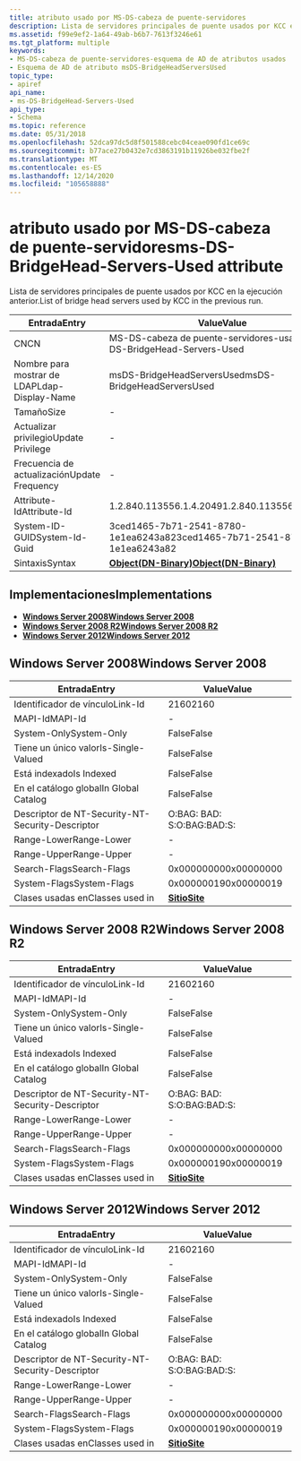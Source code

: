 ```yaml
---
title: atributo usado por MS-DS-cabeza de puente-servidores
description: Lista de servidores principales de puente usados por KCC en la ejecución anterior.
ms.assetid: f99e9ef2-1a64-49ab-b6b7-7613f3246e61
ms.tgt_platform: multiple
keywords:
- MS-DS-cabeza de puente-servidores-esquema de AD de atributos usados
- Esquema de AD de atributo msDS-BridgeHeadServersUsed
topic_type:
- apiref
api_name:
- ms-DS-BridgeHead-Servers-Used
api_type:
- Schema
ms.topic: reference
ms.date: 05/31/2018
ms.openlocfilehash: 52dca97dc5d8f501588cebc04ceae090fd1ce69c
ms.sourcegitcommit: b77ace27b0432e7cd3863191b11926be032fbe2f
ms.translationtype: MT
ms.contentlocale: es-ES
ms.lasthandoff: 12/14/2020
ms.locfileid: "105658888"
---
```

# <a name="ms-ds-bridgehead-servers-used-attribute"></a><span data-ttu-id="9c220-105">atributo usado por MS-DS-cabeza de puente-servidores</span><span class="sxs-lookup"><span data-stu-id="9c220-105">ms-DS-BridgeHead-Servers-Used attribute</span></span>

<span data-ttu-id="9c220-106">Lista de servidores principales de puente usados por KCC en la ejecución anterior.</span><span class="sxs-lookup"><span data-stu-id="9c220-106">List of bridge head servers used by KCC in the previous run.</span></span>



| <span data-ttu-id="9c220-107">Entrada</span><span class="sxs-lookup"><span data-stu-id="9c220-107">Entry</span></span> | <span data-ttu-id="9c220-108">Value</span><span class="sxs-lookup"><span data-stu-id="9c220-108">Value</span></span> |
|-------------------|-------------------------------------------------|
| <span data-ttu-id="9c220-109">CN</span><span class="sxs-lookup"><span data-stu-id="9c220-109">CN</span></span>                | <span data-ttu-id="9c220-110">MS-DS-cabeza de puente-servidores-usados</span><span class="sxs-lookup"><span data-stu-id="9c220-110">ms-DS-BridgeHead-Servers-Used</span></span>                   |
| <span data-ttu-id="9c220-111">Nombre para mostrar de LDAP</span><span class="sxs-lookup"><span data-stu-id="9c220-111">Ldap-Display-Name</span></span> | <span data-ttu-id="9c220-112">msDS-BridgeHeadServersUsed</span><span class="sxs-lookup"><span data-stu-id="9c220-112">msDS-BridgeHeadServersUsed</span></span>                      |
| <span data-ttu-id="9c220-113">Tamaño</span><span class="sxs-lookup"><span data-stu-id="9c220-113">Size</span></span>              | \-                                              |
| <span data-ttu-id="9c220-114">Actualizar privilegio</span><span class="sxs-lookup"><span data-stu-id="9c220-114">Update Privilege</span></span>  | \-                                              |
| <span data-ttu-id="9c220-115">Frecuencia de actualización</span><span class="sxs-lookup"><span data-stu-id="9c220-115">Update Frequency</span></span>  | \-                                              |
| <span data-ttu-id="9c220-116">Attribute-Id</span><span class="sxs-lookup"><span data-stu-id="9c220-116">Attribute-Id</span></span>      | <span data-ttu-id="9c220-117">1.2.840.113556.1.4.2049</span><span class="sxs-lookup"><span data-stu-id="9c220-117">1.2.840.113556.1.4.2049</span></span>                         |
| <span data-ttu-id="9c220-118">System-ID-GUID</span><span class="sxs-lookup"><span data-stu-id="9c220-118">System-Id-Guid</span></span>    | <span data-ttu-id="9c220-119">3ced1465-7b71-2541-8780-1e1ea6243a82</span><span class="sxs-lookup"><span data-stu-id="9c220-119">3ced1465-7b71-2541-8780-1e1ea6243a82</span></span>            |
| <span data-ttu-id="9c220-120">Sintaxis</span><span class="sxs-lookup"><span data-stu-id="9c220-120">Syntax</span></span>            | [<span data-ttu-id="9c220-121">**Object(DN-Binary)**</span><span class="sxs-lookup"><span data-stu-id="9c220-121">**Object(DN-Binary)**</span></span>](s-object-dn-binary.md) |



## <a name="implementations"></a><span data-ttu-id="9c220-122">Implementaciones</span><span class="sxs-lookup"><span data-stu-id="9c220-122">Implementations</span></span>

-   [<span data-ttu-id="9c220-123">**Windows Server 2008**</span><span class="sxs-lookup"><span data-stu-id="9c220-123">**Windows Server 2008**</span></span>](#windows-server-2008)
-   [<span data-ttu-id="9c220-124">**Windows Server 2008 R2**</span><span class="sxs-lookup"><span data-stu-id="9c220-124">**Windows Server 2008 R2**</span></span>](#windows-server-2008-r2)
-   [<span data-ttu-id="9c220-125">**Windows Server 2012**</span><span class="sxs-lookup"><span data-stu-id="9c220-125">**Windows Server 2012**</span></span>](#windows-server-2012)

## <a name="windows-server-2008"></a><span data-ttu-id="9c220-126">Windows Server 2008</span><span class="sxs-lookup"><span data-stu-id="9c220-126">Windows Server 2008</span></span>



| <span data-ttu-id="9c220-127">Entrada</span><span class="sxs-lookup"><span data-stu-id="9c220-127">Entry</span></span> | <span data-ttu-id="9c220-128">Value</span><span class="sxs-lookup"><span data-stu-id="9c220-128">Value</span></span> |
|------------------------|-----------------------------------|
| <span data-ttu-id="9c220-129">Identificador de vínculo</span><span class="sxs-lookup"><span data-stu-id="9c220-129">Link-Id</span></span>                | <span data-ttu-id="9c220-130">2160</span><span class="sxs-lookup"><span data-stu-id="9c220-130">2160</span></span>                              |
| <span data-ttu-id="9c220-131">MAPI-Id</span><span class="sxs-lookup"><span data-stu-id="9c220-131">MAPI-Id</span></span>                | \-                                |
| <span data-ttu-id="9c220-132">System-Only</span><span class="sxs-lookup"><span data-stu-id="9c220-132">System-Only</span></span>            | <span data-ttu-id="9c220-133">False</span><span class="sxs-lookup"><span data-stu-id="9c220-133">False</span></span>                             |
| <span data-ttu-id="9c220-134">Tiene un único valor</span><span class="sxs-lookup"><span data-stu-id="9c220-134">Is-Single-Valued</span></span>       | <span data-ttu-id="9c220-135">False</span><span class="sxs-lookup"><span data-stu-id="9c220-135">False</span></span>                             |
| <span data-ttu-id="9c220-136">Está indexado</span><span class="sxs-lookup"><span data-stu-id="9c220-136">Is Indexed</span></span>             | <span data-ttu-id="9c220-137">False</span><span class="sxs-lookup"><span data-stu-id="9c220-137">False</span></span>                             |
| <span data-ttu-id="9c220-138">En el catálogo global</span><span class="sxs-lookup"><span data-stu-id="9c220-138">In Global Catalog</span></span>      | <span data-ttu-id="9c220-139">False</span><span class="sxs-lookup"><span data-stu-id="9c220-139">False</span></span>                             |
| <span data-ttu-id="9c220-140">Descriptor de NT-Security-</span><span class="sxs-lookup"><span data-stu-id="9c220-140">NT-Security-Descriptor</span></span> | <span data-ttu-id="9c220-141">O:BAG: BAD: S:</span><span class="sxs-lookup"><span data-stu-id="9c220-141">O:BAG:BAD:S:</span></span>                      |
| <span data-ttu-id="9c220-142">Range-Lower</span><span class="sxs-lookup"><span data-stu-id="9c220-142">Range-Lower</span></span>            | \-                                |
| <span data-ttu-id="9c220-143">Range-Upper</span><span class="sxs-lookup"><span data-stu-id="9c220-143">Range-Upper</span></span>            | \-                                |
| <span data-ttu-id="9c220-144">Search-Flags</span><span class="sxs-lookup"><span data-stu-id="9c220-144">Search-Flags</span></span>           | <span data-ttu-id="9c220-145">0x00000000</span><span class="sxs-lookup"><span data-stu-id="9c220-145">0x00000000</span></span>                        |
| <span data-ttu-id="9c220-146">System-Flags</span><span class="sxs-lookup"><span data-stu-id="9c220-146">System-Flags</span></span>           | <span data-ttu-id="9c220-147">0x00000019</span><span class="sxs-lookup"><span data-stu-id="9c220-147">0x00000019</span></span>                        |
| <span data-ttu-id="9c220-148">Clases usadas en</span><span class="sxs-lookup"><span data-stu-id="9c220-148">Classes used in</span></span>        | [<span data-ttu-id="9c220-149">**Sitio**</span><span class="sxs-lookup"><span data-stu-id="9c220-149">**Site**</span></span>](c-site.md)<br/> |



## <a name="windows-server-2008-r2"></a><span data-ttu-id="9c220-150">Windows Server 2008 R2</span><span class="sxs-lookup"><span data-stu-id="9c220-150">Windows Server 2008 R2</span></span>



| <span data-ttu-id="9c220-151">Entrada</span><span class="sxs-lookup"><span data-stu-id="9c220-151">Entry</span></span> | <span data-ttu-id="9c220-152">Value</span><span class="sxs-lookup"><span data-stu-id="9c220-152">Value</span></span> |
|------------------------|-----------------------------------|
| <span data-ttu-id="9c220-153">Identificador de vínculo</span><span class="sxs-lookup"><span data-stu-id="9c220-153">Link-Id</span></span>                | <span data-ttu-id="9c220-154">2160</span><span class="sxs-lookup"><span data-stu-id="9c220-154">2160</span></span>                              |
| <span data-ttu-id="9c220-155">MAPI-Id</span><span class="sxs-lookup"><span data-stu-id="9c220-155">MAPI-Id</span></span>                | \-                                |
| <span data-ttu-id="9c220-156">System-Only</span><span class="sxs-lookup"><span data-stu-id="9c220-156">System-Only</span></span>            | <span data-ttu-id="9c220-157">False</span><span class="sxs-lookup"><span data-stu-id="9c220-157">False</span></span>                             |
| <span data-ttu-id="9c220-158">Tiene un único valor</span><span class="sxs-lookup"><span data-stu-id="9c220-158">Is-Single-Valued</span></span>       | <span data-ttu-id="9c220-159">False</span><span class="sxs-lookup"><span data-stu-id="9c220-159">False</span></span>                             |
| <span data-ttu-id="9c220-160">Está indexado</span><span class="sxs-lookup"><span data-stu-id="9c220-160">Is Indexed</span></span>             | <span data-ttu-id="9c220-161">False</span><span class="sxs-lookup"><span data-stu-id="9c220-161">False</span></span>                             |
| <span data-ttu-id="9c220-162">En el catálogo global</span><span class="sxs-lookup"><span data-stu-id="9c220-162">In Global Catalog</span></span>      | <span data-ttu-id="9c220-163">False</span><span class="sxs-lookup"><span data-stu-id="9c220-163">False</span></span>                             |
| <span data-ttu-id="9c220-164">Descriptor de NT-Security-</span><span class="sxs-lookup"><span data-stu-id="9c220-164">NT-Security-Descriptor</span></span> | <span data-ttu-id="9c220-165">O:BAG: BAD: S:</span><span class="sxs-lookup"><span data-stu-id="9c220-165">O:BAG:BAD:S:</span></span>                      |
| <span data-ttu-id="9c220-166">Range-Lower</span><span class="sxs-lookup"><span data-stu-id="9c220-166">Range-Lower</span></span>            | \-                                |
| <span data-ttu-id="9c220-167">Range-Upper</span><span class="sxs-lookup"><span data-stu-id="9c220-167">Range-Upper</span></span>            | \-                                |
| <span data-ttu-id="9c220-168">Search-Flags</span><span class="sxs-lookup"><span data-stu-id="9c220-168">Search-Flags</span></span>           | <span data-ttu-id="9c220-169">0x00000000</span><span class="sxs-lookup"><span data-stu-id="9c220-169">0x00000000</span></span>                        |
| <span data-ttu-id="9c220-170">System-Flags</span><span class="sxs-lookup"><span data-stu-id="9c220-170">System-Flags</span></span>           | <span data-ttu-id="9c220-171">0x00000019</span><span class="sxs-lookup"><span data-stu-id="9c220-171">0x00000019</span></span>                        |
| <span data-ttu-id="9c220-172">Clases usadas en</span><span class="sxs-lookup"><span data-stu-id="9c220-172">Classes used in</span></span>        | [<span data-ttu-id="9c220-173">**Sitio**</span><span class="sxs-lookup"><span data-stu-id="9c220-173">**Site**</span></span>](c-site.md)<br/> |



## <a name="windows-server-2012"></a><span data-ttu-id="9c220-174">Windows Server 2012</span><span class="sxs-lookup"><span data-stu-id="9c220-174">Windows Server 2012</span></span>



| <span data-ttu-id="9c220-175">Entrada</span><span class="sxs-lookup"><span data-stu-id="9c220-175">Entry</span></span> | <span data-ttu-id="9c220-176">Value</span><span class="sxs-lookup"><span data-stu-id="9c220-176">Value</span></span> |
|------------------------|-----------------------------------|
| <span data-ttu-id="9c220-177">Identificador de vínculo</span><span class="sxs-lookup"><span data-stu-id="9c220-177">Link-Id</span></span>                | <span data-ttu-id="9c220-178">2160</span><span class="sxs-lookup"><span data-stu-id="9c220-178">2160</span></span>                              |
| <span data-ttu-id="9c220-179">MAPI-Id</span><span class="sxs-lookup"><span data-stu-id="9c220-179">MAPI-Id</span></span>                | \-                                |
| <span data-ttu-id="9c220-180">System-Only</span><span class="sxs-lookup"><span data-stu-id="9c220-180">System-Only</span></span>            | <span data-ttu-id="9c220-181">False</span><span class="sxs-lookup"><span data-stu-id="9c220-181">False</span></span>                             |
| <span data-ttu-id="9c220-182">Tiene un único valor</span><span class="sxs-lookup"><span data-stu-id="9c220-182">Is-Single-Valued</span></span>       | <span data-ttu-id="9c220-183">False</span><span class="sxs-lookup"><span data-stu-id="9c220-183">False</span></span>                             |
| <span data-ttu-id="9c220-184">Está indexado</span><span class="sxs-lookup"><span data-stu-id="9c220-184">Is Indexed</span></span>             | <span data-ttu-id="9c220-185">False</span><span class="sxs-lookup"><span data-stu-id="9c220-185">False</span></span>                             |
| <span data-ttu-id="9c220-186">En el catálogo global</span><span class="sxs-lookup"><span data-stu-id="9c220-186">In Global Catalog</span></span>      | <span data-ttu-id="9c220-187">False</span><span class="sxs-lookup"><span data-stu-id="9c220-187">False</span></span>                             |
| <span data-ttu-id="9c220-188">Descriptor de NT-Security-</span><span class="sxs-lookup"><span data-stu-id="9c220-188">NT-Security-Descriptor</span></span> | <span data-ttu-id="9c220-189">O:BAG: BAD: S:</span><span class="sxs-lookup"><span data-stu-id="9c220-189">O:BAG:BAD:S:</span></span>                      |
| <span data-ttu-id="9c220-190">Range-Lower</span><span class="sxs-lookup"><span data-stu-id="9c220-190">Range-Lower</span></span>            | \-                                |
| <span data-ttu-id="9c220-191">Range-Upper</span><span class="sxs-lookup"><span data-stu-id="9c220-191">Range-Upper</span></span>            | \-                                |
| <span data-ttu-id="9c220-192">Search-Flags</span><span class="sxs-lookup"><span data-stu-id="9c220-192">Search-Flags</span></span>           | <span data-ttu-id="9c220-193">0x00000000</span><span class="sxs-lookup"><span data-stu-id="9c220-193">0x00000000</span></span>                        |
| <span data-ttu-id="9c220-194">System-Flags</span><span class="sxs-lookup"><span data-stu-id="9c220-194">System-Flags</span></span>           | <span data-ttu-id="9c220-195">0x00000019</span><span class="sxs-lookup"><span data-stu-id="9c220-195">0x00000019</span></span>                        |
| <span data-ttu-id="9c220-196">Clases usadas en</span><span class="sxs-lookup"><span data-stu-id="9c220-196">Classes used in</span></span>        | [<span data-ttu-id="9c220-197">**Sitio**</span><span class="sxs-lookup"><span data-stu-id="9c220-197">**Site**</span></span>](c-site.md)<br/> |



 

 





